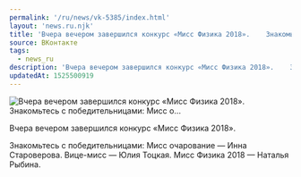 ```yaml
---
permalink: '/ru/news/vk-5385/index.html'
layout: 'news.ru.njk'
title: 'Вчера вечером завершился конкурс «Мисс Физика 2018».    Знакомьтесь с победительницами:  Мисс о…'
source: ВКонтакте
tags:
  - news_ru
description: 'Вчера вечером завершился конкурс «Мисс Физика 2018».    Знакомьтесь с победительницами:  Мисс о…'
updatedAt: 1525500919
---
```

![Вчера вечером завершился конкурс «Мисс Физика 2018».    Знакомьтесь с победительницами:  Мисс о…](https://sun9-76.userapi.com/impf/c844722/v844722383/456cb/CfuSfJbY08Q.jpg?size=1280x851&quality=96&proxy=1&sign=c492d86b439c78faf1664039d4225bb7&c_uniq_tag=dgT-gPGCYYJzlMcfbo_LDTiq1R7bf4sad9_FVZMpziM&type=album)

Вчера вечером завершился конкурс «Мисс Физика 2018».

Знакомьтесь с победительницами:
Мисс очарование — Инна Староверова.
Вице-мисс — Юлия Тоцкая.
Мисс Физика 2018 — Наталья Рыбина.
